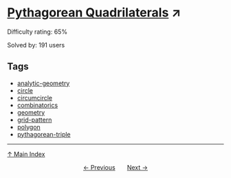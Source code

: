 # [Pythagorean Quadrilaterals](https://projecteuler.net/problem=723) ↗️

Difficulty rating: 65%

Solved by: 191 users
## Tags

- [analytic-geometry](../tags/analytic-geometry.md)
- [circle](../tags/circle.md)
- [circumcircle](../tags/circumcircle.md)
- [combinatorics](../tags/combinatorics.md)
- [geometry](../tags/geometry.md)
- [grid-pattern](../tags/grid-pattern.md)
- [polygon](../tags/polygon.md)
- [pythagorean-triple](../tags/pythagorean-triple.md)



---

[↑ Main Index](../README.md)


<div align=center><a href='722.md'>← Previous</a> &nbsp;&nbsp; &nbsp;&nbsp;  <a href='724.md'>Next →</a></div>
